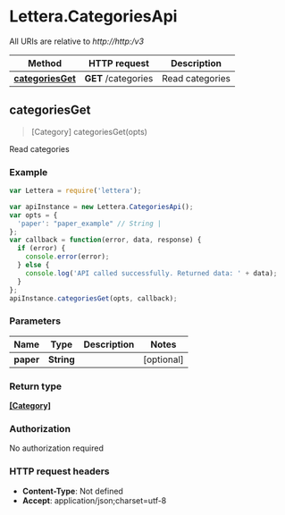 # Lettera.CategoriesApi

All URIs are relative to *http://http:/v3*

Method | HTTP request | Description
------------- | ------------- | -------------
[**categoriesGet**](CategoriesApi.md#categoriesGet) | **GET** /categories | Read categories



## categoriesGet

> [Category] categoriesGet(opts)

Read categories

### Example

```javascript
var Lettera = require('lettera');

var apiInstance = new Lettera.CategoriesApi();
var opts = {
  'paper': "paper_example" // String | 
};
var callback = function(error, data, response) {
  if (error) {
    console.error(error);
  } else {
    console.log('API called successfully. Returned data: ' + data);
  }
};
apiInstance.categoriesGet(opts, callback);
```

### Parameters



Name | Type | Description  | Notes
------------- | ------------- | ------------- | -------------
 **paper** | **String**|  | [optional] 

### Return type

[**[Category]**](Category.md)

### Authorization

No authorization required

### HTTP request headers

- **Content-Type**: Not defined
- **Accept**: application/json;charset=utf-8

